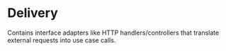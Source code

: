 # Delivery

Contains interface adapters like HTTP handlers/controllers that translate external requests into use case calls.